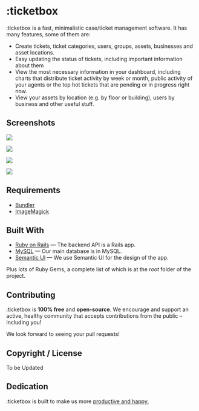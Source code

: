# :ticketbox

:ticketbox is a fast, minimalistic case/ticket management software. It has many features, some of them are:

 - Create tickets, ticket categories, users, groups, assets, businesses and asset locations.
 - Easy updating the status of tickets, including important information about them
 - View the most necessary information in your dashboard, including charts that distribute ticket activity by week or month, public activity of your agents or the top hot tickets that are pending or in progress right now.
 - View your assets by location (e.g. by floor or building), users by business and other useful stuff.

## Screenshots

![](https://farm9.staticflickr.com/8599/16711063632_cf26837c30_z.jpg)

![](https://farm9.staticflickr.com/8570/16092174483_f8678d44df_z.jpg)

![](https://farm9.staticflickr.com/8647/16525992599_15e4a04177_z.jpg)

![](https://farm9.staticflickr.com/8629/16710833041_fd51e7eeee_z.jpg)

## Requirements

* [Bundler](http://gembundler.com)
* [ImageMagick](http://www.imagemagick.org/script/install-source.php)

## Built With

- [Ruby on Rails](https://github.com/rails/rails) &mdash; The backend API is a Rails app.
- [MySQL](http://www.mysql.com/) &mdash; Our main database is in MySQL.
- [Semantic UI](http://semantic-ui.com) &mdash; We use Semantic UI for the design of the app.

Plus lots of Ruby Gems, a complete list of which is at the *root* folder of the project.

## Contributing

:ticketbox is **100% free** and **open-source**. We encourage and support an active, healthy community that
accepts contributions from the public &ndash; including you!

We look forward to seeing your pull requests!

## Copyright / License

To be Updated

## Dedication

:ticketbox is built to make us more [productive and happy.]()
